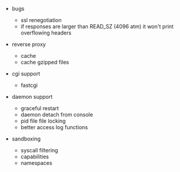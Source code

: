 
* bugs
  * ssl renegotiation
  * if responses are larger than READ_SZ (4096 atm) it won't print overflowing headers


* reverse proxy
  * cache
  * cache gzipped files


* cgi support
  * fastcgi


* daemon support
  * graceful restart
  * daemon detach from console
  * pid file file locking
  * better access log functions


* sandboxing
  * syscall filtering
  * capabilities
  * namespaces

